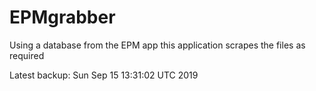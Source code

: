 # EPMgrabber
Using a database from the EPM app this application scrapes the files as required


Latest backup: Sun Sep 15 13:31:02 UTC 2019

